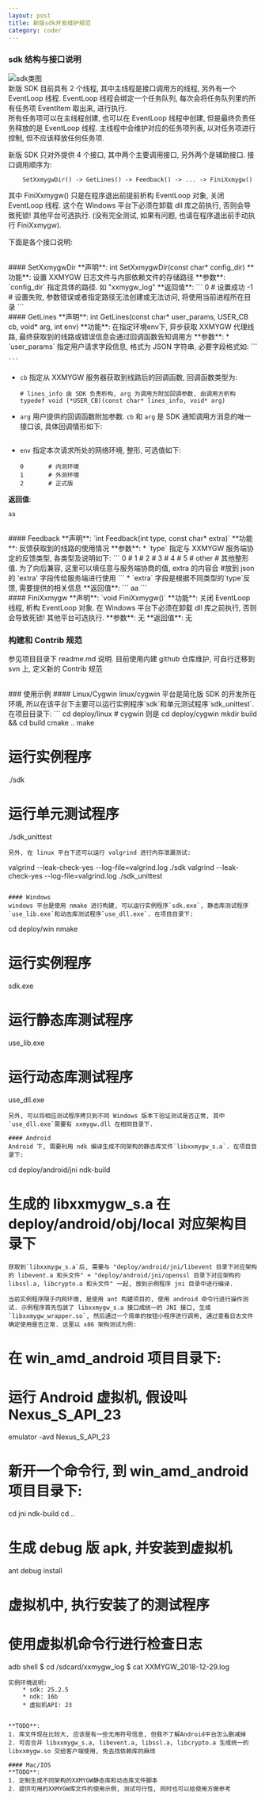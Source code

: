 ```yaml
---
layout: post
title: 新版sdk开发维护规范
category: coder
---
```


### sdk 结构与接口说明
![sdk类图](/img/xxmygw_sdk.png)  
新版 SDK 目前具有 2 个线程, 其中主线程是接口调用方的线程, 另外有一个 EventLoop 线程. EventLoop 线程会绑定一个任务队列, 每次会将任务队列里的所有任务项 EventItem 取出来, 进行执行.  
所有任务项可以在主线程创建, 也可以在 EventLoop 线程中创建, 但是最终负责任务释放的是 EventLoop 线程. 主线程中会维护对应的任务项列表, 以对任务项进行控制, 但不应该释放任何任务项.  

新版 SDK 只对外提供 4 个接口, 其中两个主要调用接口, 另外两个是辅助接口. 接口调用顺序为:  
```
	SetXxmygwDir() -> GetLines() -> Feedback() -> ... -> FiniXxmygw()
```
其中 FiniXxmygw() 只是在程序退出前提前析构 EventLoop 对象, 关闭 EventLoop 线程. 这个在 Windows 平台下必须在卸载 dll 库之前执行, 否则会导致死锁! 其他平台可选执行. (没有完全测试, 如果有问题, 也请在程序退出前手动执行 FiniXxmygw).  

下面是各个接口说明:  

<br>
#### SetXxmygwDir
**声明**: int SetXxmygwDir(const char* config_dir)   
**功能**: 设置 XXMYGW 日志文件与内部依赖文件的存储路径  
**参数**: `config_dir` 指定具体的路径. 如 "xxmygw_log"  
**返回值**:  
```
0		# 设置成功
-1		# 设置失败, 参数错误或者指定路径无法创建或无法访问, 将使用当前进程所在目录
```

<br>
#### GetLines
**声明**: int GetLines(const char* user_params, USER_CB cb, void* arg, int env)  
**功能**: 在指定环境env下, 异步获取 XXMYGW 代理线路, 最终获取到的线路或错误信息会通过回调函数告知调用方  
**参数**: 
* `user_params` 指定用户请求字段信息, 格式为 JSON 字符串, 必要字段格式如:  
	```

	```
* `cb` 指定从 XXMYGW 服务器获取到线路后的回调函数, 回调函数类型为:
	```
	# lines_info 由 SDK 负责析构, arg 为调用方附加回调参数, 由调用方析构
	typedef void (*USER_CB)(const char* lines_info, void* arg)
	```
* `arg` 用户提供的回调函数附加参数. `cb` 和 `arg` 是 SDK 通知调用方消息的唯一接口该, 具体回调情形如下:
	```

	```
* `env` 指定本次请求所处的网络环境, 整形, 可选值如下:
	```
	0		# 内测环境
	1		# 外测环境
	2		# 正式版
	```
**返回值**: 
```
aa
```

<br>
#### Feedback
**声明**: `int Feedback(int type, const char* extra)`  
**功能**: 反馈获取到的线路的使用情况  
**参数**: 
* `type` 指定与 XXMYGW 服务端协定的反馈类型, 各类型及说明如下:
	```
	0		# 
	1		# 
	2		#
	3		#
	4		#
	5		#
	other	# 其他整形值. 为了向后兼容, 这里可以填任意与服务端协商的值, extra 的内容会
			#放到 json 的 'extra' 字段传给服务端进行使用
	```
* `extra` 字段是根据不同类型的`type`反馈, 需要提供的相关信息
**返回值**:  
```
aa
```

<br>
#### FiniXxmygw
**声明**: `void FiniXxmygw()`   
**功能**: 关闭 EventLoop 线程, 析构 EventLoop 对象. 在 Windows 平台下必须在卸载 dll 库之前执行, 否则会导致死锁! 其他平台可选执行.  
**参数**: 无  
**返回值**: 无  



### 构建和 Contrib 规范
参见项目目录下 readme.md 说明.
目前使用内建 github 仓库维护, 可自行迁移到 svn 上, 定义新的 Contrib 规范


<br>
### 使用示例
#### Linux/Cygwin
linux/cygwin 平台是简化版 SDK 的开发所在环境, 所以在该平台下主要可以运行实例程序`sdk`和单元测试程序`sdk_unittest`. 在项目目录下:
```
cd deploy/linux  # cygwin 则是 cd deploy/cygwin
mkdir build && cd build
cmake ..
make

# 运行实例程序
./sdk
# 运行单元测试程序
./sdk_unittest
```
另外, 在 linux 平台下还可以运行 valgrind 进行内存泄漏测试:
```
valgrind --leak-check-yes --log-file=valgrind.log ./sdk
valgrind --leak-check-yes --log-file=valgrind.log ./sdk_unittest
```

#### Windows
windows 平台是使用 nmake 进行构建, 可以运行实例程序`sdk.exe`, 静态库测试程序`use_lib.exe`和动态库测试程序`use_dll.exe`. 在项目目录下:
```
cd deploy/win
nmake

# 运行实例程序
sdk.exe
# 运行静态库测试程序
use_lib.exe
# 运行动态库测试程序
use_dll.exe
```
另外, 可以将相应测试程序拷贝到不同 Windows 版本下验证测试是否正常, 其中`use_dll.exe`需要有 xxmygw.dll 在相同目录下.

#### Android
Android 下, 需要利用 ndk 编译生成不同架构的静态库文件`libxxmygw_s.a`. 在项目目录下:
```
cd deploy/android/jni
ndk-build

# 生成的 libxxmygw_s.a 在 deploy/android/obj/local 对应架构目录下
```
获取到`libxxmygw_s.a`后, 需要与 "deploy/android/jni/libevent 目录下对应架构的 libevent.a 和头文件" + "deploy/android/jni/openssl 目录下对应架构的 libssl.a, libcrypto.a 和头文件" 一起, 放到示例程序 jni 目录中进行编译.  

当前实例程序限于内网环境, 是使用 ant 构建项目的, 使用 android 命令行进行操作测试. 示例程序首先包装了 libxxmygw_s.a 接口成统一的 JNI 接口, 生成`libxxmygw_wrapper.so`, 然后通过一个简单的按钮小程序进行调用, 通过查看日志文件确定使用是否正常. 这里以 x86 架构测试为例:
```
# 在 win_amd_android 项目目录下:
# 运行 Android 虚拟机, 假设叫 Nexus_S_API_23
emulator -avd Nexus_S_API_23

# 新开一个命令行, 到 win_amd_android 项目目录下:
cd jni
ndk-build
cd ..

# 生成 debug 版 apk, 并安装到虚拟机
ant debug install

# 虚拟机中, 执行安装了的测试程序

# 使用虚拟机命令行进行检查日志
adb shell
$ cd /sdcard/xxmygw_log
$ cat XXMYGW_2018-12-29.log
```
实例环境说明:  
	* sdk: 25.2.5
	* ndk: 16b
	* 虚拟机API: 23


**TODO**:
1. 库文件现在比较大, 应该是有一些无用符号信息, 但我不了解Android平台怎么删减掉
2. 可否合并 libxxmygw_s.a, libevent.a, libssl.a, libcrypto.a 生成统一的 libxxmygw.so 交给客户端使用, 免去找依赖库的麻烦

#### Mac/IOS
**TODO**:
1. 定制生成不同架构的XXMYGW静态库和动态库文件脚本
2. 提供可用的XXMYGW库文件的使用示例, 测试可行性, 同时也可以给使用方做参考

